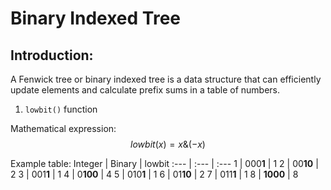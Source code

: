 # Binary Indexed Tree

## Introduction:

A Fenwick tree or binary indexed tree is a data structure that can efficiently update elements and calculate prefix sums in a table of numbers.

1. `lowbit()` function

Mathematical expression:
$$lowbit(x) = x \& (-x)$$

Example table:
Integer | Binary | lowbit
:--- | :--- | :---
1 | 000**1** | 1
2 | 00**10** | 2
3 | 001**1** | 1
4 | 0**100** | 4
5 | 010**1** | 1
6 | 01**10** | 2
7 | 011**1** | 1
8 | **1000** | 8



<style>
table
{
    margin: auto;
}
</style>